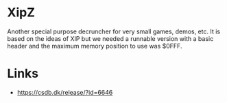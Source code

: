 # XipZ #

Another special purpose decruncher for very small games, demos,
etc. It is based on the ideas of XIP but we needed a runnable version
with a basic header and the maximum memory position to use was $0FFF.

# Links #

 * https://csdb.dk/release/?id=6646
